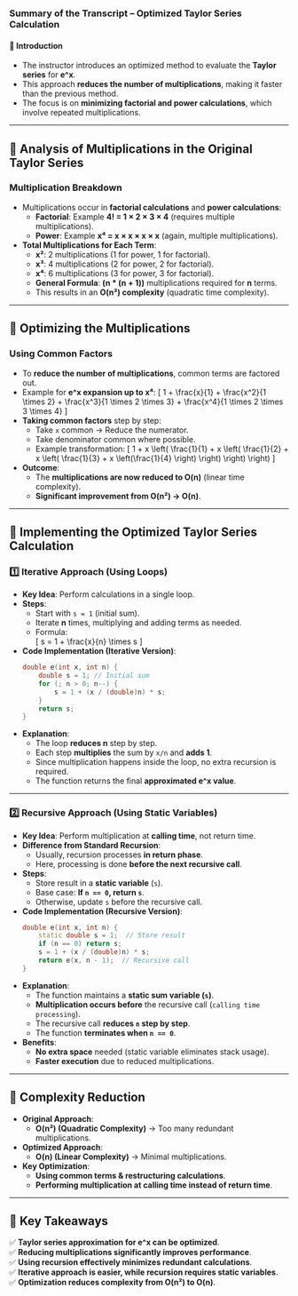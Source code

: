 ### **Summary of the Transcript – Optimized Taylor Series Calculation**

#### 📌 **Introduction**

- The instructor introduces an optimized method to evaluate the **Taylor series** for **e^x**.
- This approach **reduces the number of multiplications**, making it faster than the previous method.
- The focus is on **minimizing factorial and power calculations**, which involve repeated multiplications.

---

## **🔹 Analysis of Multiplications in the Original Taylor Series**

### **Multiplication Breakdown**

- Multiplications occur in **factorial calculations** and **power calculations**:
  - **Factorial**: Example **4! = 1 × 2 × 3 × 4** (requires multiple multiplications).
  - **Power**: Example **x⁴ = x × x × x × x** (again, multiple multiplications).
- **Total Multiplications for Each Term**:
  - **x²**: 2 multiplications (1 for power, 1 for factorial).
  - **x³**: 4 multiplications (2 for power, 2 for factorial).
  - **x⁴**: 6 multiplications (3 for power, 3 for factorial).
  - **General Formula**: **(n \* (n + 1))** multiplications required for **n** terms.
  - This results in an **O(n²) complexity** (quadratic time complexity).

---

## **🔹 Optimizing the Multiplications**

### **Using Common Factors**

- To **reduce the number of multiplications**, common terms are factored out.
- Example for **e^x expansion up to x⁴**:
  \[
  1 + \frac{x}{1} + \frac{x^2}{1 \times 2} + \frac{x^3}{1 \times 2 \times 3} + \frac{x^4}{1 \times 2 \times 3 \times 4}
  \]
- **Taking common factors** step by step:
  - Take `x` common → Reduce the numerator.
  - Take denominator common where possible.
  - Example transformation:
    \[
    1 + x \left( \frac{1}{1} + x \left( \frac{1}{2} + x \left( \frac{1}{3} + x \left(\frac{1}{4} \right) \right) \right) \right)
    \]
- **Outcome**:
  - The **multiplications are now reduced to O(n)** (linear time complexity).
  - **Significant improvement from O(n²) → O(n)**.

---

## **🔹 Implementing the Optimized Taylor Series Calculation**

### **1️⃣ Iterative Approach (Using Loops)**

- **Key Idea**: Perform calculations in a single loop.
- **Steps**:
  - Start with `s = 1` (initial sum).
  - Iterate **n** times, multiplying and adding terms as needed.
  - Formula:  
    \[
    s = 1 + \frac{x}{n} \times s
    \]
- **Code Implementation (Iterative Version)**:
  ```cpp
  double e(int x, int n) {
      double s = 1; // Initial sum
      for (; n > 0; n--) {
          s = 1 + (x / (double)n) * s;
      }
      return s;
  }
  ```
- **Explanation**:
  - The loop **reduces n** step by step.
  - Each step **multiplies** the sum by `x/n` and **adds 1**.
  - Since multiplication happens inside the loop, no extra recursion is required.
  - The function returns the final **approximated e^x value**.

---

### **2️⃣ Recursive Approach (Using Static Variables)**

- **Key Idea**: Perform multiplication at **calling time**, not return time.
- **Difference from Standard Recursion**:
  - Usually, recursion processes **in return phase**.
  - Here, processing is done **before the next recursive call**.
- **Steps**:
  - Store result in a **static variable** (`s`).
  - Base case: **If `n == 0`, return `s`**.
  - Otherwise, update `s` before the recursive call.
- **Code Implementation (Recursive Version)**:
  ```cpp
  double e(int x, int n) {
      static double s = 1;  // Store result
      if (n == 0) return s;
      s = 1 + (x / (double)n) * s;
      return e(x, n - 1);  // Recursive call
  }
  ```
- **Explanation**:
  - The function maintains a **static sum variable (`s`)**.
  - **Multiplication occurs before** the recursive call (`calling time processing`).
  - The recursive call **reduces `n` step by step**.
  - The function **terminates when `n == 0`**.
- **Benefits**:
  - **No extra space** needed (static variable eliminates stack usage).
  - **Faster execution** due to reduced multiplications.

---

## **🔹 Complexity Reduction**

- **Original Approach**:
  - **O(n²) (Quadratic Complexity)** → Too many redundant multiplications.
- **Optimized Approach**:
  - **O(n) (Linear Complexity)** → Minimal multiplications.
- **Key Optimization**:
  - **Using common terms & restructuring calculations**.
  - **Performing multiplication at calling time instead of return time**.

---

## **🔹 Key Takeaways**

✅ **Taylor series approximation for e^x can be optimized**.  
✅ **Reducing multiplications significantly improves performance**.  
✅ **Using recursion effectively minimizes redundant calculations**.  
✅ **Iterative approach is easier, while recursion requires static variables**.  
✅ **Optimization reduces complexity from O(n²) to O(n)**.
